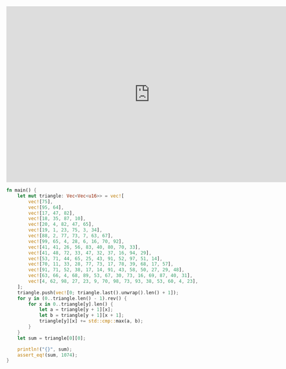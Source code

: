 <html><iframe src="https://docs.google.com/presentation/d/e/2PACX-1vSXQXOHGlkvP-KTjoOesbw0ATJ6Bia-C5dngFiGl77htYuuV_WMHANOgVkxynxPWBVvWCKipyiQMD35/embed?start=false&loop=false&delayms=60000" frameborder="0" width="750" height="460" allowfullscreen="true" mozallowfullscreen="true" webkitallowfullscreen="true"></iframe></html>

```rust
fn main() {
    let mut triangle: Vec<Vec<u16>> = vec![
        vec![75],
        vec![95, 64],
        vec![17, 47, 82],
        vec![18, 35, 87, 10],
        vec![20, 4, 82, 47, 65],
        vec![19, 1, 23, 75, 3, 34],
        vec![88, 2, 77, 73, 7, 63, 67],
        vec![99, 65, 4, 28, 6, 16, 70, 92],
        vec![41, 41, 26, 56, 83, 40, 80, 70, 33],
        vec![41, 48, 72, 33, 47, 32, 37, 16, 94, 29],
        vec![53, 71, 44, 65, 25, 43, 91, 52, 97, 51, 14],
        vec![70, 11, 33, 28, 77, 73, 17, 78, 39, 68, 17, 57],
        vec![91, 71, 52, 38, 17, 14, 91, 43, 58, 50, 27, 29, 48],
        vec![63, 66, 4, 68, 89, 53, 67, 30, 73, 16, 69, 87, 40, 31],
        vec![4, 62, 98, 27, 23, 9, 70, 98, 73, 93, 38, 53, 60, 4, 23],
    ];
    triangle.push(vec![0; triangle.last().unwrap().len() + 1]);
    for y in (0..triangle.len() - 1).rev() {
        for x in 0..triangle[y].len() {
            let a = triangle[y + 1][x];
            let b = triangle[y + 1][x + 1];
            triangle[y][x] += std::cmp::max(a, b);
        }
    }
    let sum = triangle[0][0];

    println!("{}", sum);
    assert_eq!(sum, 1074);
}
```
